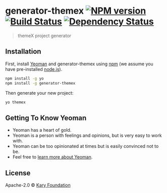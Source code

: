 # generator-themex [![NPM version][npm-image]][npm-url] [![Build Status][travis-image]][travis-url] [![Dependency Status][daviddm-image]][daviddm-url]
> themeX project generator

## Installation

First, install [Yeoman](http://yeoman.io) and generator-themex using [npm](https://www.npmjs.com/) (we assume you have pre-installed [node.js](https://nodejs.org/)).

```bash
npm install -g yo
npm install -g generator-themex
```

Then generate your new project:

```bash
yo themex
```

## Getting To Know Yeoman

 * Yeoman has a heart of gold.
 * Yeoman is a person with feelings and opinions, but is very easy to work with.
 * Yeoman can be too opinionated at times but is easily convinced not to be.
 * Feel free to [learn more about Yeoman](http://yeoman.io/).

## License

Apache-2.0 © [Kary Foundation](www.karyfoundation.org)


[npm-image]: https://badge.fury.io/js/generator-themex.svg
[npm-url]: https://npmjs.org/package/generator-themex
[travis-image]: https://travis-ci.org/karyfoundation/generator-themex.svg?branch=master
[travis-url]: https://travis-ci.org/karyfoundation/generator-themex
[daviddm-image]: https://david-dm.org/karyfoundation/generator-themex.svg?theme=shields.io
[daviddm-url]: https://david-dm.org/karyfoundation/generator-themex
